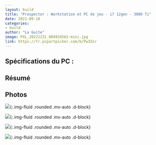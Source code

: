 ```yaml
---
layout: build
title: "Prospector : Workstation et PC de jeu - i7 12gen - 3080 Ti"
date: 2021-09-10
categories:
- build
author: "La Guite"
image: PXL_20221231_004934562-mini.jpg
link: https://fr.pcpartpicker.com/b/Pw3Zxr
---
```


## Spécifications du PC :

## Résumé

## Photos

![](https://cdna.pcpartpicker.com/static/forever/images/userbuild/417314.dd4a37657537e2ab0c9e8e81bc9c6788.1600.jpg){:.img-fluid .rounded .mx-auto .d-block}

![](https://cdna.pcpartpicker.com/static/forever/images/userbuild/417314.cc3ddda91db3943ccaf881aef171d1f8.1600.jpg){:.img-fluid .rounded .mx-auto .d-block}

![](https://cdna.pcpartpicker.com/static/forever/images/userbuild/417314.0ed9186c89142d9b22ae5b856cf7eafe.1600.jpg){:.img-fluid .rounded .mx-auto .d-block}

![](https://cdna.pcpartpicker.com/static/forever/images/userbuild/417314.71695c8be502bc319c76d75b092fe4c4.1600.jpg){:.img-fluid .rounded .mx-auto .d-block}